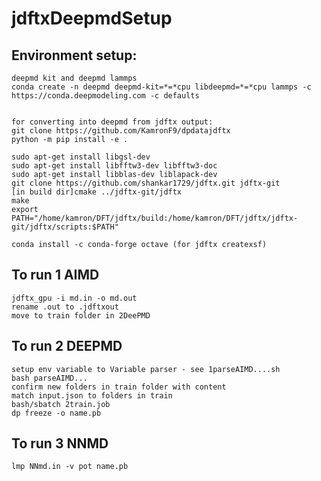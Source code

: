 # jdftxDeepmdSetup


## Environment setup:


    deepmd kit and deepmd lammps
    conda create -n deepmd deepmd-kit=*=*cpu libdeepmd=*=*cpu lammps -c https://conda.deepmodeling.com -c defaults


    for converting into deepmd from jdftx output:
    git clone https://github.com/KamronF9/dpdatajdftx
    python -m pip install -e .

    sudo apt-get install libgsl-dev
    sudo apt-get install libfftw3-dev libfftw3-doc
    sudo apt-get install libblas-dev liblapack-dev
    git clone https://github.com/shankar1729/jdftx.git jdftx-git
    [in build dir]cmake ../jdftx-git/jdftx
    make
    export PATH="/home/kamron/DFT/jdftx/build:/home/kamron/DFT/jdftx/jdftx-git/jdftx/scripts:$PATH"

    conda install -c conda-forge octave (for jdftx createxsf)

## To run 1 AIMD

    jdftx_gpu -i md.in -o md.out
    rename .out to .jdftxout
    move to train folder in 2DeePMD

## To run 2 DEEPMD

    setup env variable to Variable parser - see 1parseAIMD....sh
    bash parseAIMD...
    confirm new folders in train folder with content
    match input.json to folders in train
    bash/sbatch 2train.job
    dp freeze -o name.pb

## To run 3 NNMD

    lmp NNmd.in -v pot name.pb
